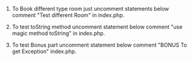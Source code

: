 1. To Book different type room just uncomment statements below comment "Test different Room" in index.php.

2. To test toString method uncomment statement below comment "use magic method toString" in index.php.

3. To test Bonus part uncomment statement below comment "BONUS To get Exception" index.php.
